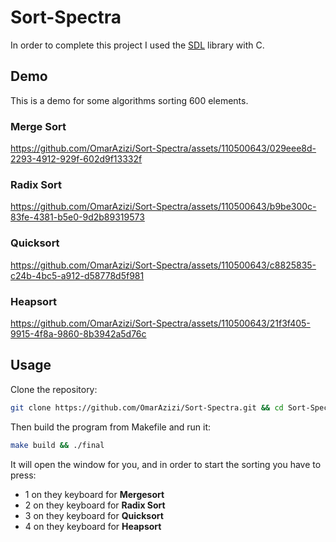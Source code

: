 # Sort-Spectra
In order to complete this project I used the [SDL](https://www.libsdl.org/) library with C.

## Demo 
This is a demo for some algorithms sorting 600 elements.

### Merge Sort

https://github.com/OmarAzizi/Sort-Spectra/assets/110500643/029eee8d-2293-4912-929f-602d9f13332f

### Radix Sort

https://github.com/OmarAzizi/Sort-Spectra/assets/110500643/b9be300c-83fe-4381-b5e0-9d2b89319573

### Quicksort

https://github.com/OmarAzizi/Sort-Spectra/assets/110500643/c8825835-c24b-4bc5-a912-d58778d5f981

### Heapsort

https://github.com/OmarAzizi/Sort-Spectra/assets/110500643/21f3f405-9915-4f8a-9860-8b3942a5d76c

## Usage
Clone the repository:
```bash
git clone https://github.com/OmarAzizi/Sort-Spectra.git && cd Sort-Spectra
```

Then build the program from Makefile and run it:
```bash
make build && ./final
```

It will open the window for you, and in order to start the sorting you have to press:
- 1 on they keyboard for **Mergesort**
- 2 on they keyboard for **Radix Sort**
- 3 on they keyboard for **Quicksort**
- 4 on they keyboard for **Heapsort**


